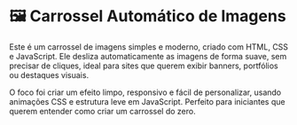 # 🖼️ Carrossel Automático de Imagens

Este é um carrossel de imagens simples e moderno, criado com HTML, CSS e JavaScript. Ele desliza automaticamente as imagens de forma suave, sem precisar de cliques, ideal para sites que querem exibir banners, portfólios ou destaques visuais.

O foco foi criar um efeito limpo, responsivo e fácil de personalizar, usando animações CSS e estrutura leve em JavaScript. Perfeito para iniciantes que querem entender como criar um carrossel do zero.
